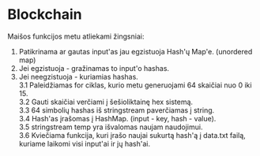 # Blockchain
Maišos funkcijos metu atliekami žingsniai: <br>
1. Patikrinama ar gautas input'as jau egzistuoja Hash'ų Map'e. (unordered map)
2. Jei egzistuoja - gražinamas to input'o hashas.
3. Jei neegzistuoja - kuriamias hashas.<br>
   3.1 Paleidžiamas for ciklas, kurio metu generuojami 64 skaičiai nuo 0 iki 15.<br>
   3.2 Gauti skaičiai verčiami į šešioliktainę hex sistemą.<br>
   3.3 64 simbolių hashas iš stringstream paverčiamas į string.<br>
   3.4 Hash'as įrašomas į HashMap. (input - key, hash - value).<br>
   3.5 stringstream temp yra išvalomas naujam naudojimui.<br>
   3.6 Kviečiama funkcija, kuri įrašo naujai sukurtą hash'ą į data.txt failą, kuriame laikomi visi input'ai ir jų hash'ai.<br>
  
